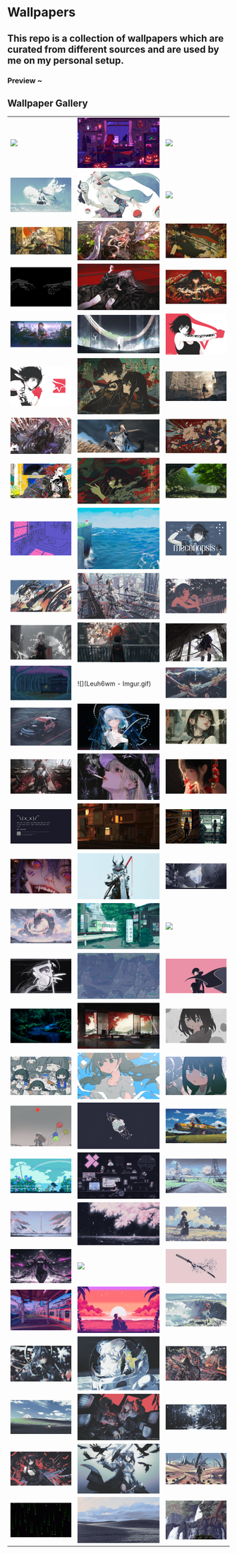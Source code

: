 # Wallpapers

## This repo is a collection of wallpapers which are curated from different sources and are used by me on my personal setup.

### Preview ~

<!-- WALLPAPER_GALLERY -->
## Wallpaper Gallery

|   |   |   |
| --- | --- | --- |
| ![](0f2a2a_8f2f281bbefc4c7c9316ffcbadba19da~mv2.gif) | ![](0k6meqvps4h91.gif) | ![](103028879_p0_nord.png) |
| ![](111305987_p0_nord.jpg) | ![](111810017_p0_nord.jpg) | ![](1687163_aleha84_tree-in-the-clouds.gif) |
| ![](20250120_163824.jpg) | ![](20250203_004356.jpg) | ![](20250203_104028.jpg) |
| ![](20250211_172253.jpg) | ![](20250218_041523.jpg) | ![](20250301_021620.jpg) |
| ![](20250301_021625.jpg) | ![](20250324_161903.jpg) | ![](20250328_074851.jpg) |
| ![](20250328_074853.jpg) | ![](20250331_122958.jpg) | ![](20250418_164824.jpg) |
| ![](20250517_083646.jpg) | ![](20250517_083736.jpg) | ![](20250520_022830.jpg) |
| ![](20250520_092249.jpg) | ![](20250706_220915.jpg) | ![](775146.gif) |
| ![](869905.gif) | ![](Cliffs.webp) | ![](GN8evF-bsAAGsIg_nord.jpg) |
| ![](GTzzBxybwAIX8Dd_nord.jpeg) | ![](GUMenCvaYAAmlGt_nord.jpeg) | ![](GUl-1LQbEAAwTrW_nord.jpeg) |
| ![](GmpTv7HaAAAIuasdasdbh.jpg) | ![](GmpTv7HaAAAIubh.jpg) | ![](Gp3PdgkbIAAmsH7.jpg) |
| ![](Guy9tJ.gif) | ![](Leuh6wm - Imgur.gif) | ![](U87654ntitled.png) |
| ![](Un3567832titled.png) | ![](anime-girl-blue-hair-4k-wallpaper-uhdpaper.com-261@3@a.jpg) | ![](anime-girl-smoking-with-glasses-4k-wallpaper-uhdpaper.com-713@0@j.jpg) |
| ![](anime-girl-student-classroom-red-eye-4k-wallpaper-uhdpaper.com-750@3@a.jpg) | ![](anime-girl-with-cap-smoking-4k-wallpaper-uhdpaper.com-712@0@j.jpg) | ![](beautiful-sad-anime-girl-4k-wallpaper-uhdpaper.com-238@1@n.jpg) |
| ![](bsod.png) | ![](c03628e7339e0d492cdd077acb6a9e8f.gif) | ![](convenience-store.jpg) |
| ![](cyberpunk-anime-girl-with-fangs-tongue-out-4k-wallpaper-uhdpaper.com-136@2@a.jpg) | ![](demon-anime-girl-cyberpunk-warrior-4k-wallpaper-uhdpaper.com-128@2@a.jpg) | ![](desolate-city-2.jpg) |
| ![](dragon.jpg) | ![](f16311fd0c32786525f471c685bc516e.gif) | ![](gojo-jujutsu-kaisen-8k-wallpaper-uhdpaper.com-215@2@a.jpg) |
| ![](hot.jpg) | ![](images.steamusercontent.gif) | ![](lelouch.png) |
| ![](nft.gif) | ![](old-house-japan.jpg) | ![](osage4.png) |
| ![](osage5.png) | ![](osage6.png) | ![](osage7.png) |
| ![](osage8.png) | ![](pixel-earth.png) | ![](plane2.png) |
| ![](pqvHawy.gif) | ![](retro2_live.gif) | ![](road.jpg) |
| ![](rocket-launch.jpg) | ![](sakura-aura.jpg) | ![](samurai.jpg) |
| ![](sci-fi-anime-girl-4k-wallpaper-uhdpaper.com-250@0@k.jpg) | ![](sky.png) | ![](sword.jpg) |
| ![](train2.jpg) | ![](uwwte8wps4h91.gif) | ![](wallhaven-2yoyj9_nord.jpg) |
| ![](wallhaven-6dkrzx_nord.jpg) | ![](wallhaven-7pg1m9_nord.jpg) | ![](wallhaven-7pmrro_nord.jpg) |
| ![](wallhaven-7pxxj9_nord.jpg) | ![](wallhaven-d6o26m_nord.jpg) | ![](wallhaven-dpr6jl_nord.jpg) |
| ![](wallhaven-o566w7_nord.png) | ![](wallhaven-o5xrep_nord.jpg) | ![](wallhaven-vqg8v5_nord.jpg) |
| ![](wallpaper2you_199972.gif) | ![](windows-xp.jpg) | ![](xBJPpY.gif) |

<!-- END_WALLPAPER_GALLERY -->

